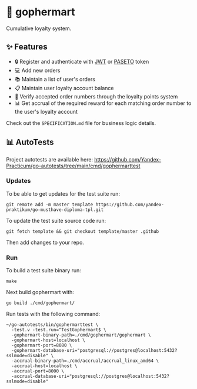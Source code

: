 # 🔄 gophermart

Cumulative loyalty system.

## ✨ Features

- 🔒 Register and authenticate with [JWT](https://jwt.io/) or [PASETO](https://paseto.io/) token
- 💻 Add new orders
- 📚 Maintain a list of user's orders
- 📋 Maintain user loyalty account balance
- 🔌 Verify accepted order numbers through the loyalty points system
- 📊 Get accrual of the required reward for each matching order number to the user's loyalty account

Check out the `SPECIFICATION.md` file for business logic details.

## 📊 AutoTests

Project autotests are available here:
https://github.com/Yandex-Practicum/go-autotests/tree/main/cmd/gophermarttest

### Updates

To be able to get updates for the test suite run:

```
git remote add -m master template https://github.com/yandex-praktikum/go-musthave-diploma-tpl.git
```

To update the test suite source code run:

```
git fetch template && git checkout template/master .github
```

Then add changes to your repo.

### Run

To build a test suite binary run:

```
make
```

Next build gophermart with:

```
go build ./cmd/gophermart/
```

Run tests with the following command:

```
~/go-autotests/bin/gophermarttest \
  -test.v -test.run=^TestGophermart$ \
  -gophermart-binary-path=./cmd/gophermart/gophermart \
  -gophermart-host=localhost \
  -gophermart-port=8080 \
  -gophermart-database-uri="postgresql://postgres@localhost:5432?sslmode=disable" \
  -accrual-binary-path=./cmd/accrual/accrual_linux_amd64 \
  -accrual-host=localhost \
  -accrual-port=8000 \
  -accrual-database-uri="postgresql://postgres@localhost:5432?sslmode=disable"
```
